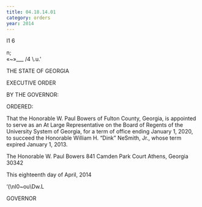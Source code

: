 ```yaml
---
title: 04.18.14.01
category: orders
year: 2014
---
```

    
 

 I1 6

n;\
«~»___ /4
\\.u.'

THE STATE OF GEORGIA

EXECUTIVE ORDER

BY THE GOVERNOR:

ORDERED:

That the Honorable W. Paul Bowers of Fulton County, Georgia, is
appointed to serve as an At Large Representative on the Board of
Regents of the University System of Georgia, for a term of office
ending January 1, 2020, to succeed the Honorable William H.
“Dink” NeSmith, Jr., whose term expired January 1, 2013.

The Honorable W. Paul Bowers
841 Camden Park Court
Athens, Georgia 30342

This eighteenth day of April, 2014

‘(\nI0~ou\Dw.L

GOVERNOR

